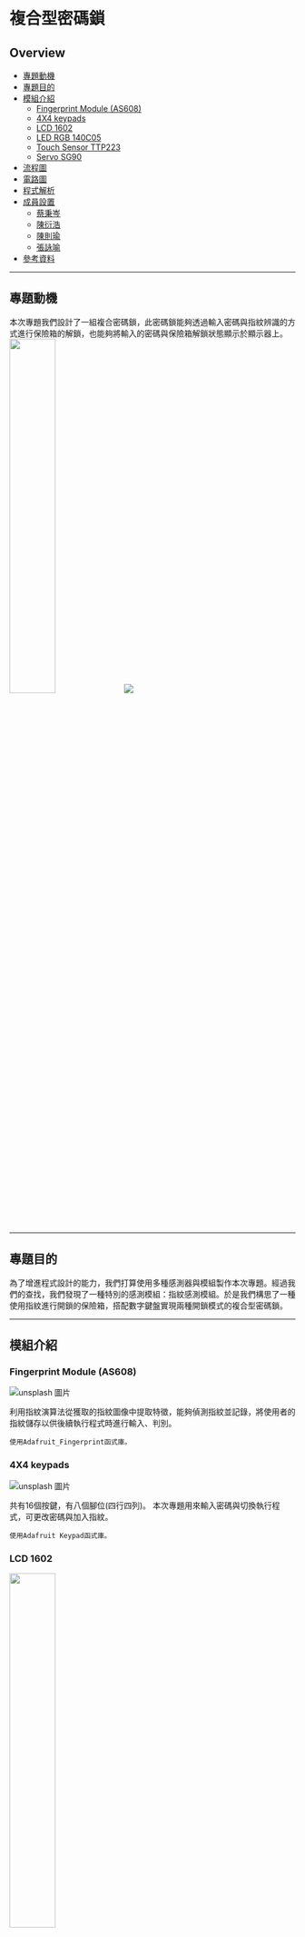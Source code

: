 複合型密碼鎖
===
## Overview
*   [專題動機](#motivation)
*   [專題目的](#purpose)
*   [模組介紹](#equipment)
    *   [Fingerprint Module (AS608)](#fingerprint)
    *   [4X4 keypads](#keypads)
    *   [LCD 1602](#LCD)
    *   [LED RGB 140C05](#LED)
    *   [Touch Sensor TTP223](#touchsensor)
    *   [Servo SG90](#servo)
*   [流程圖](#flow_chart)
*   [電路圖](#circuit_diagram)
*   [程式解析](#program_analysis)
*   [成員設置](#groupsetting)
    *   [蔡秉岑](#YouKlike)
    *   [陳衍浩](#Travis)
    *   [陳則瑜](#Jerry)
    *   [張詠喻](#YekNiT)
*   [參考資料](#references)
---

## 專題動機<span id="motivation"></span>
本次專題我們設計了一組複合密碼鎖，此密碼鎖能夠透過輸入密碼與指紋辨識的方式進行保險箱的解鎖，也能夠將輸入的密碼與保險箱解鎖狀態顯示於顯示器上。
<img decoding="async" src="https://logosmarcas.net/wp-content/uploads/2020/12/GitHub-Logo.png" width="40%">![](https://i.imgur.com/qBbGcDz.png)


---

## 專題目的<span id="purpose"></span> 
為了增進程式設計的能力，我們打算使用多種感測器與模組製作本次專題。經過我們的查找，我們發現了一種特別的感測模組：指紋感測模組。於是我們構思了一種使用指紋進行開鎖的保險箱，搭配數字鍵盤實現兩種開鎖模式的複合型密碼鎖。


---
## 模組介紹<span id="equipment"></span>
### Fingerprint Module (AS608)<span id="fingerprint"></span>
![unsplash 圖片](https://cdn.store-assets.com/s/236824/i/11815788.jpeg?width=256)

利用指紋演算法從獲取的指紋圖像中提取特徵，能夠偵測指紋並記錄，將使用者的指紋儲存以供後續執行程式時進行輸入、判別。

    使用Adafruit_Fingerprint函式庫。
### 4X4 keypads<span id="keypads"></span>
![unsplash 圖片](https://hackster.imgix.net/uploads/attachments/1361245/download_EX5bsc1JDI.jfif?auto=compress%2Cformat&w=680&h=510&fit=max)

共有16個按鍵，有八個腳位(四行四列)。 
本次專題用來輸入密碼與切換執行程式，可更改密碼與加入指紋。

    使用Adafruit Keypad函式庫。
### LCD 1602<span id="LCD"></span>
<img decoding="async" src="https://www.taiwansensor.com.tw/wp-content/uploads/2018/03/61tr-X4R-L._SL1100_.jpg" width="40%">

利用16*2的液晶顯示器來顯示目前程式執行狀態與密碼輸入提示，讓使用者能得知目前的解鎖狀況。

    使用LiquidCrystal函式庫。

### LED RGB 140C05<span id="LED"></span>
<img decoding="async" src="https://www.taiwansensor.com.tw/wp-content/uploads/2018/03/LCR-002004.jpg" width="40%">

用於提示目前程式運行狀態，如密碼輸入是否正確等

### Touch Sensor TTP223<span id="touchsensor"></span>
<img decoding="async" src="https://shop.mirotek.com.tw/wp-content/uploads/2021/03/400078-1.jpg" width="40%">

功能如按鈕，觸碰後關上閘門

### Servo SG90<span id="servo"></span>
<img decoding="async" src="https://www.diyelectronics.co.za/store/3045/towerpro-micro-9-gram-hobby-servo-sg90.jpg" width="40%">

功能如按鈕，觸碰後關上閘門

---

## 流程圖<span id="flow_chart"></span>
![](https://i.imgur.com/fhrPdDY.png)

---

## 電路圖<span id="circuit_diagram"></span>
![](https://i.imgur.com/gxATDZk.png)

---

## 程式解析<span id="program_analysis"></span>

### 數字鍵盤
<img decoding="async" src="https://cdn.discordapp.com/attachments/1048911108053938266/1055712720047054958/image.png" width="100%">

### 觸碰感測
<img decoding="async" src="https://cdn.discordapp.com/attachments/1048911108053938266/1055712852696109117/image.png" width="60%">

### 指紋感應
<img decoding="async" src="https://cdn.discordapp.com/attachments/1048911108053938266/1055712976285466765/image.png" width="60%">
<img decoding="async" src="https://cdn.discordapp.com/attachments/1048911108053938266/1055713259929477130/image.png" width="60%">
<img decoding="async" src="https://cdn.discordapp.com/attachments/1048911108053938266/1055713382491242566/image.png" width="700%">

---

## 成員設置<span id="groupsetting"></span>

### 蔡秉岑<span id="YouKlike"></span>
編寫arduino程式，測試程式運行結果與修正。
### 陳衍浩<span id="Travis"></span>
編寫arduino程式、各部件接線、美工製作
### 陳則瑜<span id="Jerry"></span>
簡報製作、查詢資料
### 張詠喻<span id="YekNiT"></span>
簡報製作、查詢資料

---

## 參考資料<span id="references"></span>
https://swf.com.tw/?p=924

https://swf.com.tw/?p=917

https://sites.google.com/view/rayarduino/bluetooth-rgb-led?pli=1
